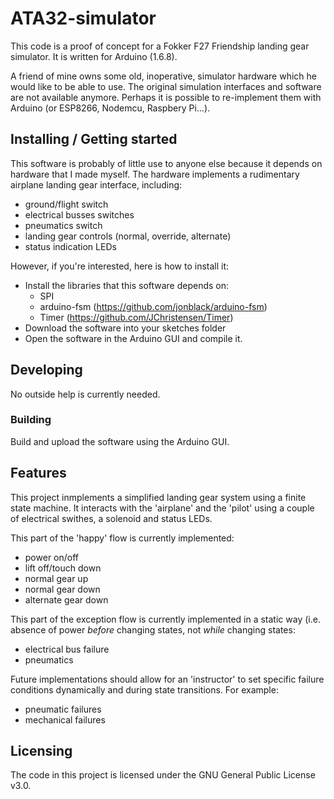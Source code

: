 # ATA32-simulator

This code is a proof of concept for a Fokker F27 Friendship landing gear simulator. It is written for Arduino (1.6.8).

A friend of mine owns some old, inoperative, simulator hardware which he would like to be able to use. The original simulation interfaces and software are not available anymore. Perhaps it is possible to re-implement them with Arduino (or ESP8266, Nodemcu, Raspbery Pi...).

## Installing / Getting started

This software is probably of little use to anyone else because it depends on hardware that I made myself. The hardware implements a rudimentary airplane landing gear interface, including:
* ground/flight switch
* electrical busses switches
* pneumatics switch
* landing gear controls (normal, override, alternate)
* status indication LEDs

However, if you're interested, here is how to install it:

* Install the libraries that this software depends on:
  - SPI
  - arduino-fsm (https://github.com/jonblack/arduino-fsm)
  - Timer (https://github.com/JChristensen/Timer)
* Download the software into your sketches folder
* Open the software in the Arduino GUI and compile it.

## Developing

No outside help is currently needed.

### Building

Build and upload the software using the Arduino GUI.

## Features

This project inmplements a simplified landing gear system using a finite state machine. It interacts with the 'airplane' and the 'pilot' using a couple of electrical swithes, a solenoid and status LEDs.

This part of the 'happy' flow is currently implemented:
* power on/off
* lift off/touch down
* normal gear up
* normal gear down
* alternate gear down

This part of the exception flow is currently implemented in a static way (i.e. absence of power *before* changing states,
not *while* changing states:
* electrical bus failure
* pneumatics

Future implementations should allow for an 'instructor' to set specific failure conditions dynamically and during state transitions. For example:
* pneumatic failures
* mechanical failures

## Licensing

The code in this project is licensed under the GNU General Public License v3.0.

